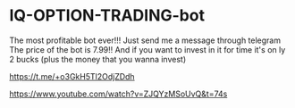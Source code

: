 # IQ-OPTION-TRADING-bot
The most profitable bot ever!!!
Just send me a message through telegram 
The price of the bot is 7.99!!
And if you want to invest in it for time it's on ly 2 bucks (plus the money that you wanna invest)



https://t.me/+o3GkH5Tl2OdjZDdh






https://www.youtube.com/watch?v=ZJQYzMSoUvQ&t=74s
